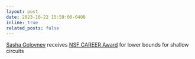 ```yaml
---
layout: post
date: 2023-10-22 15:59:00-0400
inline: true
related_posts: false
---
```


[Sasha Golovnev](https://golovnev.org) receives [NSF CAREER Award](https://www.nsf.gov/awardsearch/showAward?AWD_ID=2338730%20) for lower bounds for shallow circuits
